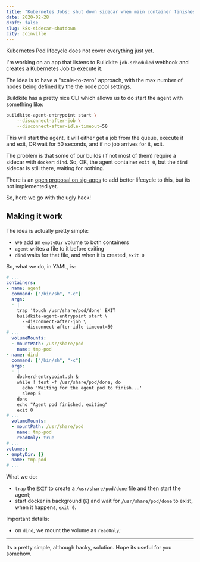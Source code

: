 ```yaml
---
title: "Kubernetes Jobs: shut down sidecar when main container finishes"
date: 2020-02-28
draft: false
slug: k8s-sidecar-shutdown
city: Joinville
---
```


Kubernetes Pod lifecycle does not cover everything just yet.

<!--more-->

I'm working on an app that listens to Buildkite `job.scheduled` webhook and creates a Kubernetes Job to execute it.

The idea is to have a "scale-to-zero" approach, with the max number of nodes being defined by the the node pool settings.

Buildkite has a pretty nice CLI which allows us to do start the agent with something like:

```sh
buildkite-agent-entrypoint start \
	--disconnect-after-job \
	--disconnect-after-idle-timeout=50
```

This will start the agent, it will either get a job from the queue, execute it and exit, OR wait for 50 seconds, and if no job arrives for it, exit.

The problem is that some of our builds (if not most of them) require a sidecar with `docker:dind`. So, OK, the agent container `exit 0`, but the `dind` sidecar is still there, waiting for nothing.

There is an [open proposal on sig-apps](https://github.com/kubernetes/enhancements/blob/master/keps/sig-apps/sidecarcontainers.md#proposal) to add better lifecycle to this, but its not implemented yet.

So, here we go with the ugly hack!

## Making it work

The idea is actually pretty simple:

- we add an `emptyDir` volume to both containers
- `agent` writes a file to it before exiting
- `dind` waits for that file, and when it is created, `exit 0`

So, what we do, in YAML, is:

```yaml
# ...
containers:
- name: agent
  command: ["/bin/sh", "-c"]
  args:
  - |
    trap 'touch /usr/share/pod/done' EXIT
    buildkite-agent-entrypoint start \
      --disconnect-after-job \
      --disconnect-after-idle-timeout=50
# ...
  volumeMounts:
  - mountPath: /usr/share/pod
    name: tmp-pod
- name: dind
  command: ["/bin/sh", "-c"]
  args:
  - | 
    dockerd-entrypoint.sh &
    while ! test -f /usr/share/pod/done; do
      echo 'Waiting for the agent pod to finish...'
      sleep 5
    done
    echo "Agent pod finished, exiting"
    exit 0
# ...
  volumeMounts:
  - mountPath: /usr/share/pod
    name: tmp-pod
    readOnly: true
# ...
volumes:
- emptyDir: {}
  name: tmp-pod
# ...
```

What we do:

- `trap` the `EXIT` to create a `/usr/share/pod/done` file and then start the agent;
- start docker in background (`&`) and wait for `/usr/share/pod/done` to exist, when it happens, `exit 0`.

Important details:

- on `dind`, we mount the volume as `readOnly`;

---

Its a pretty simple, although hacky, solution. Hope its useful for you somehow.
